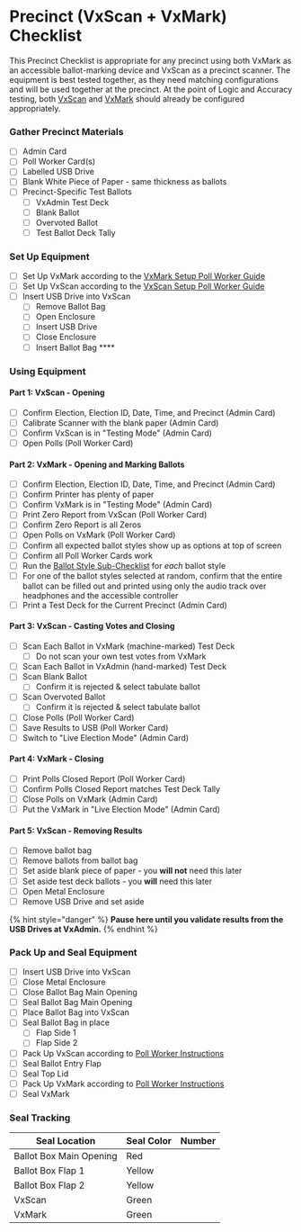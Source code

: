 # Precinct (VxScan + VxMark) Checklist

This Precinct Checklist is appropriate for any precinct using both VxMark as an accessible ballot-marking device and VxScan as a precinct scanner. The equipment is best tested together, as they need matching configurations and will be used together at the precinct. At the point of Logic and Accuracy testing, both [VxScan](../../../hardware-setup/configure-vxscan.md) and [VxMark](../../../hardware-setup/configuring-and-operating-vxmark.md) should already be configured appropriately.

### **Gather Precinct Materials**

* [ ] Admin Card
* [ ] Poll Worker Card(s)
* [ ] Labelled USB Drive
* [ ] Blank White Piece of Paper - same thickness as ballots
* [ ] Precinct-Specific Test Ballots
  * [ ] VxAdmin Test Deck
  * [ ] Blank Ballot
  * [ ] Overvoted Ballot
  * [ ] Test Ballot Deck Tally

### **Set Up Equipment**

* [ ] Set Up VxMark according to the [VxMark Setup Poll Worker Guide](../../../poll-worker-guides/setting-up-and-opening-polls/vxmark.md)
* [ ] Set Up VxScan according to the [VxScan Setup Poll Worker Guide](../../../poll-worker-guides/setting-up-and-opening-polls/vxscan-setup.md)
* [ ] Insert USB Drive into VxScan
  * [ ] Remove Ballot Bag
  * [ ] Open Enclosure
  * [ ] Insert USB Drive
  * [ ] Close Enclosure
  * [ ] Insert Ballot Bag ****&#x20;

### **Using Equipment**

#### **Part 1: VxScan - Opening**

* [ ] Confirm Election, Election ID, Date, Time, and Precinct (Admin Card)
* [ ] Calibrate Scanner with the blank paper (Admin Card)
* [ ] Confirm VxScan is in "Testing Mode" (Admin Card)
* [ ] Open Polls (Poll Worker Card)

#### Part 2: VxMark - Opening and Marking Ballots

* [ ] Confirm Election, Election ID, Date, Time, and Precinct (Admin Card)
* [ ] Confirm Printer has plenty of paper
* [ ] Confirm VxMark is in "Testing Mode" (Admin Card)
* [ ] Print Zero Report from VxScan (Poll Worker Card)
* [ ] Confirm Zero Report is all Zeros
* [ ] Open Polls on VxMark (Poll Worker Card)
* [ ] Confirm all expected ballot styles show up as options at top of screen
* [ ] Confirm all Poll Worker Cards work
* [ ] Run the [Ballot Style Sub-Checklist](per-ballot-style-per-vxmark-checklist.md) for _each_ ballot style
* [ ] For one of the ballot styles selected at random, confirm that the entire ballot can be filled out and printed using only the audio track over headphones and the accessible controller
* [ ] Print a Test Deck for the Current Precinct (Admin Card)

#### Part 3: VxScan - Casting Votes and Closing

* [ ] Scan Each Ballot in VxMark (machine-marked) Test Deck
  * [ ] Do not scan your own test votes from VxMark&#x20;
* [ ] Scan Each Ballot in VxAdmin (hand-marked) Test Deck
* [ ] Scan Blank Ballot
  * [ ] Confirm it is rejected & select tabulate ballot
* [ ] Scan Overvoted Ballot
  * [ ] Confirm it is rejected & select tabulate ballot
* [ ] Close Polls (Poll Worker Card)
* [ ] Save Results to USB (Poll Worker Card)
* [ ] Switch to "Live Election Mode" (Admin Card)

#### Part 4: VxMark - Closing

* [ ] Print Polls Closed Report (Poll Worker Card)
* [ ] Confirm Polls Closed Report matches Test Deck Tally
* [ ] Close Polls on VxMark (Admin Card)
* [ ] Put the VxMark in "Live Election Mode" (Admin Card)

#### Part 5: VxScan - Removing Results

* [ ] Remove ballot bag
* [ ] Remove ballots from ballot bag
* [ ] Set aside blank piece of paper - you **will not** need this later
* [ ] Set aside test deck ballots - you **will** need this later
* [ ] Open Metal Enclosure
* [ ] Remove USB Drive and set aside

{% hint style="danger" %}
**Pause here until you validate results from the USB Drives at VxAdmin.**
{% endhint %}

### **Pack Up and Seal Equipment**

* [ ] Insert USB Drive into VxScan
* [ ] Close Metal Enclosure
* [ ] Close Ballot Bag Main Opening&#x20;
* [ ] Seal Ballot Bag Main Opening
* [ ] Place Ballot Bag into VxScan
* [ ] Seal Ballot Bag in place
  * [ ] Flap Side 1
  * [ ] Flap Side 2
* [ ] Pack Up VxScan according to [Poll Worker Instructions](../../../poll-worker-guides/closing-polls-and-packing-up/handling-results-and-packing-up-vxscan.md#cleaning-up)
* [ ] Seal Ballot Entry Flap
* [ ] Seal Top Lid
* [ ] Pack Up VxMark according to [Poll Worker Instructions](../../../poll-worker-guides/closing-polls-and-packing-up/packing-up-vxmark.md)
* [ ] Seal VxMark

### **Seal Tracking**

| Seal Location           | Seal Color | Number |
| ----------------------- | ---------- | ------ |
| Ballot Box Main Opening | Red        |        |
| Ballot Box Flap 1       | Yellow     |        |
| Ballot Box Flap 2       | Yellow     |        |
| VxScan                  | Green      |        |
| VxMark                  | Green      |        |
